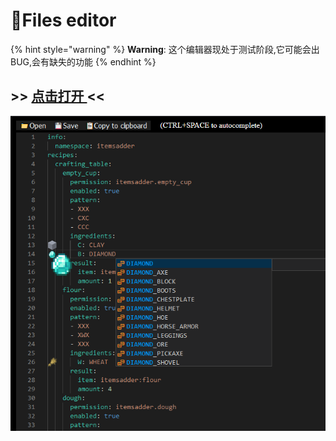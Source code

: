 # 📄Files editor

{% hint style="warning" %}
**Warning**: 这个编辑器现处于测试阶段,它可能会出BUG,会有缺失的功能
{% endhint %}

## &gt;&gt; [点击打开 ](http://bit.ly/itemsadder-ide-wiki)&lt;&lt;

![](.gitbook/assets/image%20%2814%29.png)

